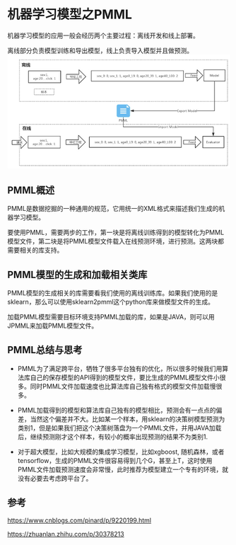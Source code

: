 # 机器学习模型之PMML
机器学习模型的应用一般会经历两个主要过程：离线开发和线上部署。

离线部分负责模型训练和导出模型，线上负责导入模型并且做预测。
![](
  ./pmml-process.jpg)
## PMML概述

PMML是数据挖掘的一种通用的规范，它用统一的XML格式来描述我们生成的机器学习模型。

要使用PMML，需要两步的工作，第一块是将离线训练得到的模型转化为PMML模型文件，第二块是将PMML模型文件载入在线预测环境，进行预测。这两块都需要相关的库支持。

##  PMML模型的生成和加载相关类库

PMML模型的生成相关的库需要看我们使用的离线训练库。如果我们使用的是sklearn，那么可以使用sklearn2pmml这个python库来做模型文件的生成。

加载PMML模型需要目标环境支持PMML加载的库，如果是JAVA，则可以用JPMML来加载PMML模型文件。


## PMML总结与思考
- PMML为了满足跨平台，牺牲了很多平台独有的优化，所以很多时候我们用算法库自己的保存模型的API得到的模型文件，要比生成的PMML模型文件小很多。同时PMML文件加载速度也比算法库自己独有格式的模型文件加载慢很多。

- PMML加载得到的模型和算法库自己独有的模型相比，预测会有一点点的偏差，当然这个偏差并不大。比如某一个样本，用sklearn的决策树模型预测为类别1，但是如果我们把这个决策树落盘为一个PMML文件，并用JAVA加载后，继续预测刚才这个样本，有较小的概率出现预测的结果不为类别1.

- 对于超大模型，比如大规模的集成学习模型，比如xgboost, 随机森林，或者tensorflow，生成的PMML文件很容易得到几个G，甚至上T，这时使用PMML文件加载预测速度会非常慢，此时推荐为模型建立一个专有的环境，就没有必要去考虑跨平台了。

## 参考

https://www.cnblogs.com/pinard/p/9220199.html

https://zhuanlan.zhihu.com/p/30378213

